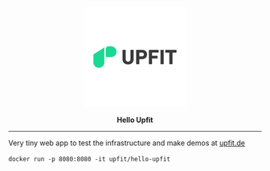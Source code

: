 <div align="center">
  <a href="https://www.upfit.de">
    <img src="images/logo.png">
  </a><br />

  **Hello Upfit**

  <hr />

</div>

Very tiny web app to test the infrastructure and make demos at [upfit.de](https://upfit.de)

`docker run -p 8080:8080 -it upfit/hello-upfit`

